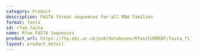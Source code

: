 ```yaml
---
category: Product
description: FASTA format sequences for all RNA families
format: fasta
id: rfam.fasta
name: Rfam FASTA Sequences
product_url: https://ftp.ebi.ac.uk/pub/databases/Rfam/CURRENT/fasta_files/
layout: product_detail
---
```

